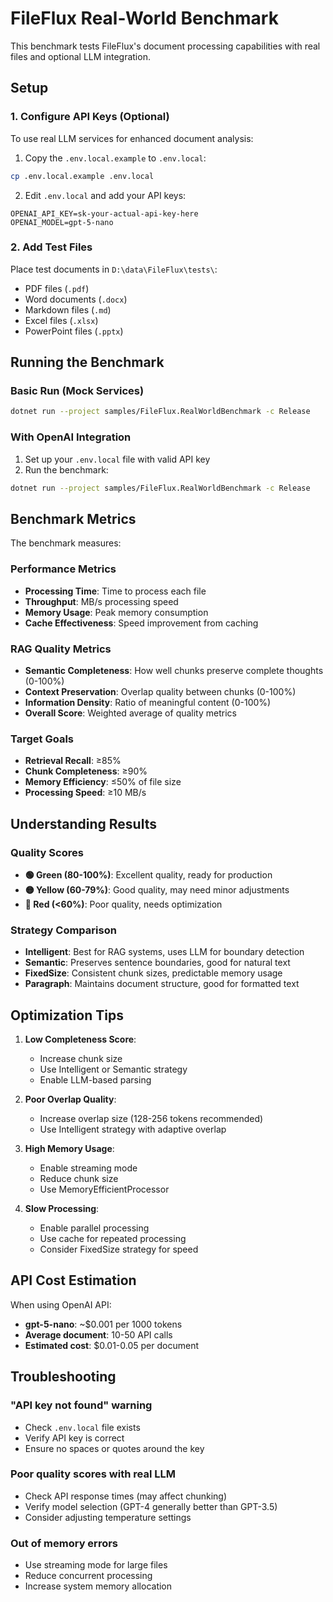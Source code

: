 # FileFlux Real-World Benchmark

This benchmark tests FileFlux's document processing capabilities with real files and optional LLM integration.

## Setup

### 1. Configure API Keys (Optional)

To use real LLM services for enhanced document analysis:

1. Copy the `.env.local.example` to `.env.local`:
```bash
cp .env.local.example .env.local
```

2. Edit `.env.local` and add your API keys:
```env
OPENAI_API_KEY=sk-your-actual-api-key-here
OPENAI_MODEL=gpt-5-nano
```

### 2. Add Test Files

Place test documents in `D:\data\FileFlux\tests\`:
- PDF files (`.pdf`)
- Word documents (`.docx`)
- Markdown files (`.md`)
- Excel files (`.xlsx`)
- PowerPoint files (`.pptx`)

## Running the Benchmark

### Basic Run (Mock Services)
```bash
dotnet run --project samples/FileFlux.RealWorldBenchmark -c Release
```

### With OpenAI Integration
1. Set up your `.env.local` file with valid API key
2. Run the benchmark:
```bash
dotnet run --project samples/FileFlux.RealWorldBenchmark -c Release
```

## Benchmark Metrics

The benchmark measures:

### Performance Metrics
- **Processing Time**: Time to process each file
- **Throughput**: MB/s processing speed
- **Memory Usage**: Peak memory consumption
- **Cache Effectiveness**: Speed improvement from caching

### RAG Quality Metrics
- **Semantic Completeness**: How well chunks preserve complete thoughts (0-100%)
- **Context Preservation**: Overlap quality between chunks (0-100%)
- **Information Density**: Ratio of meaningful content (0-100%)
- **Overall Score**: Weighted average of quality metrics

### Target Goals
- **Retrieval Recall**: ≥85%
- **Chunk Completeness**: ≥90%
- **Memory Efficiency**: ≤50% of file size
- **Processing Speed**: ≥10 MB/s

## Understanding Results

### Quality Scores
- **🟢 Green (80-100%)**: Excellent quality, ready for production
- **🟡 Yellow (60-79%)**: Good quality, may need minor adjustments
- **🔴 Red (<60%)**: Poor quality, needs optimization

### Strategy Comparison
- **Intelligent**: Best for RAG systems, uses LLM for boundary detection
- **Semantic**: Preserves sentence boundaries, good for natural text
- **FixedSize**: Consistent chunk sizes, predictable memory usage
- **Paragraph**: Maintains document structure, good for formatted text

## Optimization Tips

1. **Low Completeness Score**: 
   - Increase chunk size
   - Use Intelligent or Semantic strategy
   - Enable LLM-based parsing

2. **Poor Overlap Quality**:
   - Increase overlap size (128-256 tokens recommended)
   - Use Intelligent strategy with adaptive overlap

3. **High Memory Usage**:
   - Enable streaming mode
   - Reduce chunk size
   - Use MemoryEfficientProcessor

4. **Slow Processing**:
   - Enable parallel processing
   - Use cache for repeated processing
   - Consider FixedSize strategy for speed

## API Cost Estimation

When using OpenAI API:
- **gpt-5-nano**: ~$0.001 per 1000 tokens
- **Average document**: 10-50 API calls
- **Estimated cost**: $0.01-0.05 per document

## Troubleshooting

### "API key not found" warning
- Check `.env.local` file exists
- Verify API key is correct
- Ensure no spaces or quotes around the key

### Poor quality scores with real LLM
- Check API response times (may affect chunking)
- Verify model selection (GPT-4 generally better than GPT-3.5)
- Consider adjusting temperature settings

### Out of memory errors
- Use streaming mode for large files
- Reduce concurrent processing
- Increase system memory allocation